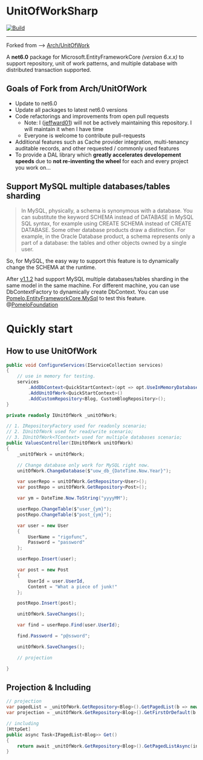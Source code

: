 # UnitOfWorkSharp

[![Build](https://github.com/jeffward01/UnitOfWorkSharp/actions/workflows/dotnetcore.yml/badge.svg?branch=master)](https://github.com/jeffward01/UnitOfWorkSharp/actions/workflows/dotnetcore.yml)


---

Forked from --> [Arch/UnitOfWork](https://github.com/Arch/UnitOfWork)

A **net6.0** package for Microsoft.EntityFrameworkCore _(version 6.x.x)_ to support repository, unit of work patterns,
and multiple database with distributed transaction supported.

## Goals of Fork from Arch/UnitOfWork

* Update to net6.0
* Update all packages to latest net6.0 versions
* Code refactorings and improvements from open pull requests
    * Note: I ([jeffward01](https://github.com/jeffward01)) will not be actively maintaining this repository. I will
      maintain it when I have time
    * Everyone is welcome to contribute pull-requests
* Additional features such as Cache provider integration, multi-tenancy auditable records, and other requested /
  commonly used features
* To provide a DAL library which **greatly accelerates developement speeds** due to **not re-inventing the wheel** for
  each and every project you work on...

## Support MySQL multiple databases/tables sharding

> In MySQL, physically, a schema is synonymous with a database. You can substitute the keyword SCHEMA instead of
> DATABASE in MySQL SQL syntax, for example using CREATE SCHEMA instead of CREATE DATABASE. Some other database products
> draw a distinction. For example, in the Oracle Database product, a schema represents only a part of a database: the
> tables and other objects owned by a single user.

So, for MySQL, the easy way to support this feature is to dynamically change the SCHEMA at the runtime.

After [v1.1.2](https://www.nuget.org/packages/Microsoft.EntityFrameworkCore.UnitOfWork/1.1.2) had support MySQL multiple
databases/tables sharding in the same model in the same machine. For different machine, you can use DbContextFactory to
dynamically create DbContext.
You can use [Pomelo.EntityFrameworkCore.MySql](https://www.nuget.org/packages/Pomelo.EntityFrameworkCore.MySql) to test
this feature. @[PomeloFoundation](https://github.com/PomeloFoundation)

# Quickly start

## How to use UnitOfWork

```csharp
public void ConfigureServices(IServiceCollection services)
{
    // use in memory for testing.
    services
        .AddDbContext<QuickStartContext>(opt => opt.UseInMemoryDatabase())
        .AddUnitOfWork<QuickStartContext>()
        .AddCustomRepository<Blog, CustomBlogRepository>();
}

private readonly IUnitOfWork _unitOfWork;

// 1. IRepositoryFactory used for readonly scenario;
// 2. IUnitOfWork used for read/write scenario;
// 3. IUnitOfWork<TContext> used for multiple databases scenario;
public ValuesController(IUnitOfWork unitOfWork)
{
    _unitOfWork = unitOfWork;

    // Change database only work for MySQL right now.
    unitOfWork.ChangeDatabase($"uow_db_{DateTime.Now.Year}");

    var userRepo = unitOfWork.GetRepository<User>();
    var postRepo = unitOfWork.GetRepository<Post>();

    var ym = DateTime.Now.ToString("yyyyMM");

    userRepo.ChangeTable($"user_{ym}");
    postRepo.ChangeTable($"post_{ym}");

    var user = new User
    {
        UserName = "rigofunc",
        Password = "password"
    };

    userRepo.Insert(user);

    var post = new Post
    {
        UserId = user.UserId,
        Content = "What a piece of junk!"
    };

    postRepo.Insert(post);

    unitOfWork.SaveChanges();

    var find = userRepo.Find(user.UserId);

    find.Password = "p@ssword";

    unitOfWork.SaveChanges();

    // projection

}
```

## Projection & Including

```csharp
// projection
var pagedList = _unitOfWork.GetRepository<Blog>().GetPagedList(b => new { Name = b.Title, Link = b.Url }, pageIndex: pageIndex, pageSize: pageSize);
var projection = _unitOfWork.GetRepository<Blog>().GetFirstOrDefault(b => new { Name = b.Title, Link = b.Url }, predicate: x => x.Title.Contains(term));

// including
[HttpGet]
public async Task<IPagedList<Blog>> Get()
{
    return await _unitOfWork.GetRepository<Blog>().GetPagedListAsync(include: source => source.Include(blog => blog.Posts).ThenInclude(post => post.Comments));
}
```
